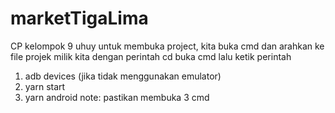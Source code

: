 # marketTigaLima
CP kelompok 9 uhuy
untuk membuka project, kita buka cmd dan arahkan ke file projek milik kita dengan perintah cd 
buka cmd lalu ketik perintah 
1.  adb devices (jika tidak menggunakan emulator)
2.  yarn start 
3.  yarn android
note: pastikan membuka 3 cmd



